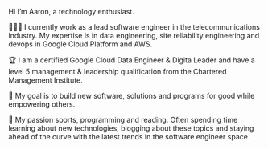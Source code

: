  Hi I’m Aaron, a technology enthusiast.

🧑🏻‍💻 I currently work as a lead software engineer in the telecommunications industry. My expertise is in data engineering, site reliability engineering and devops in Google Cloud Platform and AWS.

🏆 I am a certified Google Cloud Data Engineer & Digita Leader and have a level 5 management & leadership qualification from the Chartered Management Institute.

🎯 My goal is to build new software, solutions and programs for good while empowering others.

🥊 My passion sports, programming and reading. Often spending time learning about new technologies, blogging about these topics and staying ahead of the curve with the latest trends in the software engineer space.
